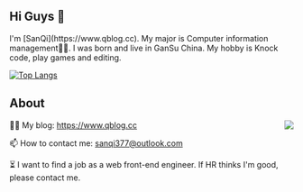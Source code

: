 ## Hi Guys 👋

<!-- <img align="right" src="https://count.getloli.com/get/@:sanqi377?theme=moebooru"> -->I'm [SanQi](https://www.qblog.cc). My major is Computer information management👨‍💻. I was born and live in GanSu China. My hobby is Knock code, play games and editing.
[![Top Langs](https://github-readme-stats.vercel.app/api/top-langs/?username=sanqi377)](https://github.com/sanqi377/)

## About
<img align="right" src="https://github-readme-stats-hassan.vercel.app/api?username=sanqi377&theme=dark&show_icons=true&count_private=true">

👨‍💻 My blog: https://www.qblog.cc

<!-- 🚀 My navigation: https://www.baidu.com -->

<!-- 📃 My document: https://www.baidu.com -->

📫 How to contact me: sanqi377@outlook.com

⏳ I want to find a job as a web front-end engineer. If HR thinks I'm good, please contact me.
